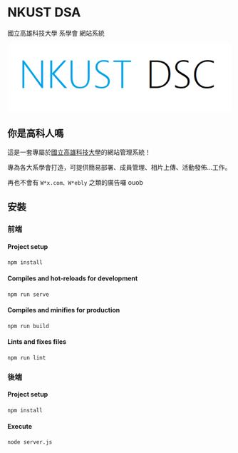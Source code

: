 # NKUST DSA
國立高雄科技大學 系學會 網站系統 

![Logo](public/static/logo.png)

## 你是高科人嗎
這是一套專屬於[國立高雄科技大學](https://www.nkust.edu.tw)的網站管理系統！

專為各大系學會打造，可提供簡易部署、成員管理、相片上傳、活動發佈...工作。

再也不會有 `W*x.com、W*ebly` 之類的廣告囉 ouob

## 安裝

### 前端

#### Project setup
```shell
npm install
```

#### Compiles and hot-reloads for development
```shell
npm run serve
```

#### Compiles and minifies for production
```shell
npm run build
```

#### Lints and fixes files
```shell
npm run lint
```

### 後端

#### Project setup
```shell
npm install
```

#### Execute
```shell
node server.js
```

